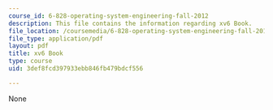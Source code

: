 ```yaml
---
course_id: 6-828-operating-system-engineering-fall-2012
description: This file contains the information regarding xv6 Book.
file_location: /coursemedia/6-828-operating-system-engineering-fall-2012/3def8fcd397933ebb846fb479bdcf556_MIT6_828F12_xv6-book-rev7.pdf
file_type: application/pdf
layout: pdf
title: xv6 Book
type: course
uid: 3def8fcd397933ebb846fb479bdcf556

---
```

None